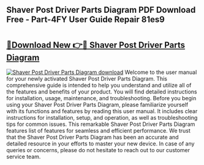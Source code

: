 ## Shaver Post Driver Parts Diagram PDF Download Free - Part-4FY User Guide Repair 81es9

# <h2><a href="http://dfqj02.blite.top/?on=Shaver+Post+Driver+Parts+Diagram">🔗Download New 👉🔴 Shaver Post Driver Parts Diagram</a></h2>

[![Shaver Post Driver Parts Diagram download](https://i.imgur.com/lujVjoI.png)](http://dfqj02.blite.top/?on=Shaver+Post+Driver+Parts+Diagram)
Welcome to the user manual for your newly activated Shaver Post Driver Parts Diagram. This comprehensive guide is intended to help you understand and utilize all of the features and benefits of your product. You will find detailed instructions for installation, usage, maintenance, and troubleshooting. Before you begin using your Shaver Post Driver Parts Diagram, please familiarize yourself with its functions and features by reading this user manual. It includes clear instructions for installation, setup, and operation, as well as troubleshooting tips for common issues. This remarkable Shaver Post Driver Parts Diagram features list of features for seamless and efficient performance. We trust that the Shaver Post Driver Parts Diagram has been an accurate and detailed resource in your efforts to master your new device. In case of any queries or concerns, please do not hesitate to reach out to our customer service team.
